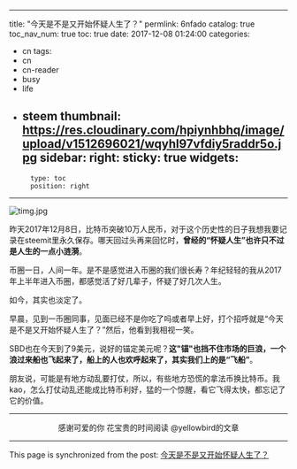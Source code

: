 
---
title: "今天是不是又开始怀疑人生了？"
permlink: 6nfado
catalog: true
toc_nav_num: true
toc: true
date: 2017-12-08 01:24:00
categories:
- cn
tags:
- cn
- cn-reader
- busy
- life
- steem
thumbnail: https://res.cloudinary.com/hpiynhbhq/image/upload/v1512696021/wqyhl97vfdiy5raddr5o.jpg
sidebar:
    right:
        sticky: true
widgets:
    -
        type: toc
        position: right
---


![timg.jpg](https://res.cloudinary.com/hpiynhbhq/image/upload/v1512696021/wqyhl97vfdiy5raddr5o.jpg)

昨天2017年12月8日，比特币突破10万人民币，对于这个历史性的日子我想我要记录在steemit里永久保存。哪天回过头再来回忆时，**曾经的“怀疑人生”也许只不过是人生的一点小涟漪**。

币圈一日，人间一年。是不是感觉进入币圈的我们很长寿？年纪轻轻的我从2017年上半年进入币圈，都感觉活了好几辈子，怀疑了好几次人生。

如今，其实也淡定了。

早晨，见到一币圈同事，见面已经不是你吃了吗或者早上好，打个招呼就是“今天是不是又开始怀疑人生了？”然后，他看到我相视一笑。

SBD也在今天到了9美元，说好的锚定美元呢？**这"锚"也挡不住市场的巨浪，一个浪过来船也飞起来了，船上的人也欢呼起来了，其实我们上的是“飞船”**。

朋友说，可能是有地方动乱要打仗，所以，有些地方恐慌的拿法币换比特币。我kao，怎么打仗动乱还能成比特币利好，猛的一个惊醒，看它飞得太快，都忘记了它的价值。

---

<center>感谢可爱的你
花宝贵的时间阅读 @yellowbird的文章 </center>

- - -

This page is synchronized from the post: [今天是不是又开始怀疑人生了？](https://steemit.com/@yellowbird/6nfado)
